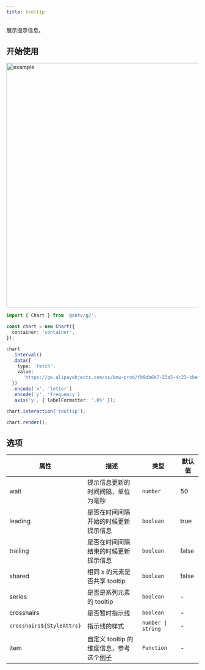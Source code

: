 ```yaml
---
title: tooltip
---
```


展示提示信息。

## 开始使用

<img alt="example" src="https://gw.alipayobjects.com/zos/raptor/1669041818314/tooltip1d.gif" width="640">

```ts
import { Chart } from '@antv/g2';

const chart = new Chart({
  container: 'container',
});

chart
  .interval()
  .data({
    type: 'fetch',
    value:
      'https://gw.alipayobjects.com/os/bmw-prod/fb9db6b7-23a5-4c23-bbef-c54a55fee580.csv',
  })
  .encode('x', 'letter')
  .encode('y', 'frequency')
  .axis('y', { labelFormatter: '.0%' });

chart.interaction('tooltip');

chart.render();
```

## 选项

| 属性                      | 描述                                                                                                              | 类型               | 默认值 |
| ------------------------- | ----------------------------------------------------------------------------------------------------------------- | ------------------ | ------ |
| wait                      | 提示信息更新的时间间隔，单位为毫秒                                                                                | `number`           | 50     |
| leading                   | 是否在时间间隔开始的时候更新提示信息                                                                              | `boolean`          | true   |
| trailing                  | 是否在时间间隔结束的时候更新提示信息                                                                              | `boolean`          | false  |
| shared                    | 相同 x 的元素是否共享 tooltip                                                                                     | `boolean`          | false  |
| series                    | 是否是系列元素的 tooltip                                                                                          | `boolean`          | -      |
| crosshairs            | 是否暂时指示线                                                                                                    | `boolean`          | -      |
| `crosshairs${StyleAttrs}` | 指示线的样式                                                                                                      | `number \| string` | -      |
| item                      | 自定义 tooltip 的维度信息，参考这个[例子](https://g2.antv.antgroup.com/examples/interaction/interaction/#tooltip-custom) | `Function`         | -      |
